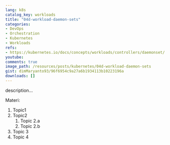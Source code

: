 ```yaml
---
lang: k8s
catalog_key: workloads
title: "04d-workload-daemon-sets"
categories:
- DevOps
- Orchestration
- Kubernetes
- Workloads
refs: 
- https://kubernetes.io/docs/concepts/workloads/controllers/daemonset/
youtube: 
comments: true
image_path: /resources/posts/kubernetes/04d-workload-daemon-sets
gist: dimMaryanto93/96f6954c9a27a6b1934113b10223196a
downloads: []
---
```



description...

<!--more-->

Materi: 

1. Topic1
2. Topic2
    1. Topic 2.a
    2. Topic 2.b
3. Topic 3
4. Topic 4